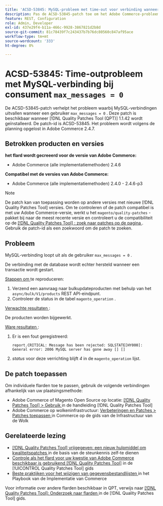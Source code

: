 ```yaml
---
title: 'ACSD-53845: MySQL-probleem met time-out voor verbinding wanneer consument max_messages = 0'
description: Pas de ACSD-53845-patch toe om het Adobe Commerce-probleem op te lossen waarbij MySQL-verbinding uitvalt wanneer de consument  max_messages = 0&grave;.
feature: REST, Configuration
role: Admin, Developer
exl-id: 437e29f4-b11a-466c-9928-3867821d2b8d
source-git-commit: 81c78439f7c243437b7b76dc80560c847af95ace
workflow-type: tm+mt
source-wordcount: '333'
ht-degree: 0%

---
```


# ACSD-53845: Time-outprobleem met MySQL-verbinding bij consument `max_messages = 0`

De ACSD-53845-patch verhelpt het probleem waarbij MySQL-verbindingen uitvallen wanneer een gebruiker `max_messages = 0` . Deze patch is beschikbaar wanneer [!DNL Quality Patches Tool (QPT)] 1.1.42 wordt geïnstalleerd. De patch-id is ACSD-53845. Het probleem wordt volgens de planning opgelost in Adobe Commerce 2.4.7.

## Betrokken producten en versies

**het flard wordt gecreeerd voor de versie van Adobe Commerce:**

* Adobe Commerce (alle implementatiemethoden) 2.4.6

**Compatibel met de versies van Adobe Commerce:**

* Adobe Commerce (alle implementatiemethoden) 2.4.0 - 2.4.6-p3

>[!NOTE]
>
>De patch kan van toepassing worden op andere versies met nieuwe [!DNL Quality Patches Tool] versies. Om te controleren of de patch compatibel is met uw Adobe Commerce-versie, werkt u het `magento/quality-patches` -pakket bij naar de meest recente versie en controleert u de compatibiliteit op de [[!DNL Quality Patches Tool] : zoek naar patches op de pagina ](https://experienceleague.adobe.com/tools/commerce-quality-patches/index.html) . Gebruik de patch-id als een zoekwoord om de patch te zoeken.

## Probleem

MySQL-verbinding loopt uit als de gebruiker `max_messages = 0` .

De verbinding met de database wordt echter hersteld wanneer een transactie wordt gestart.

<u> Stappen om </u> te reproduceren:

1. Verzend een aanvraag naar bulkupdateproducten met behulp van het `async/bulk/V1/products` REST API-eindpunt.
1. Controleer de status in de tabel `magento_operation` .

<u> Verwachte resultaten </u>:

De producten worden bijgewerkt.

<u> Ware resultaten </u>:

1. Er is een fout geregistreerd:

   ```
   report.CRITICAL: Message has been rejected: SQLSTATE[HY000]: General error: 2006 MySQL server has gone away [] []
   ```

1. *status* voor deze verrichting blijft *4* in de `magento_operation` lijst.

## De patch toepassen

Om individuele flarden toe te passen, gebruik de volgende verbindingen afhankelijk van uw plaatsingsmethode:

* Adobe Commerce of Magento Open Source op locatie: [[!DNL Quality Patches Tool] > Gebruik ](/help/tools/quality-patches-tool/usage.md) in de handleiding [!DNL Quality Patches Tool]
* Adobe Commerce op wolkeninfrastructuur: [ Verbeteringen en Patches > Patches toepassen ](https://experienceleague.adobe.com/docs/commerce-cloud-service/user-guide/develop/upgrade/apply-patches.html) in Commerce op de gids van de Infrastructuur van de Wolk

## Gerelateerde lezing

* [[!DNL Quality Patches Tool]  vrijgegeven: een nieuw hulpmiddel om kwaliteitspatches ](https://experienceleague.adobe.com/en/docs/commerce-knowledge-base/kb/announcements/commerce-announcements/magento-quality-patches-released-new-tool-to-self-serve-quality-patches) in de basis van de steunkennis zelf-te dienen
* [ Controle als het flard voor uw kwestie van Adobe Commerce beschikbaar is gebruikend  [!DNL Quality Patches Tool]](/help/tools/quality-patches-tool/patches-available-in-qpt/check-patch-for-magento-issue-with-magento-quality-patches.md) in de [!UICONTROL Quality Patches Tool] gids
* [ Beste praktijken voor het wijzigen van gegevensbestandlijsten ](https://experienceleague.adobe.com/en/docs/commerce-operations/implementation-playbook/best-practices/development/modifying-core-and-third-party-tables#why-adobe-recommends-avoiding-modifications) in het Playbook van de Implementatie van Commerce

Voor informatie over andere flarden beschikbaar in QPT, verwijs naar [[!DNL Quality Patches Tool]: Onderzoek naar flarden ](https://experienceleague.adobe.com/tools/commerce-quality-patches/index.html) in de [!DNL Quality Patches Tool] gids.
